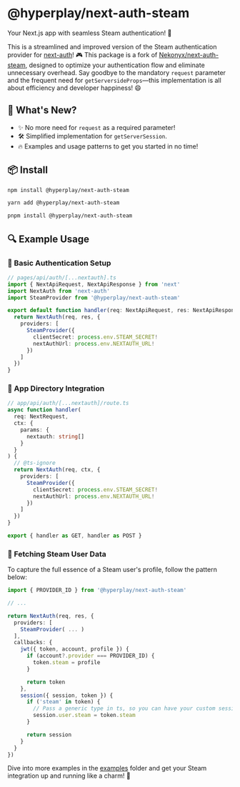 # @hyperplay/next-auth-steam

Your Next.js app with seamless Steam authentication! 🎉

This is a streamlined and improved version of the Steam authentication provider for [next-auth](https://npm.im/next-auth)! 🎮 This package is a fork of [Nekonyx/next-auth-steam](https://github.com/Nekonyx/next-auth-steam), designed to optimize your authentication flow and eliminate unnecessary overhead. Say goodbye to the mandatory `request` parameter and the frequent need for `getServersideProps`—this implementation is all about efficiency and developer happiness! 😄

## 🌟 What's New?

- ✨ No more need for `request` as a required parameter!
- 🛠️ Simplified implementation for `getServerSession`.
- 🔥 Examples and usage patterns to get you started in no time!

## 📦 Install

```bash
npm install @hyperplay/next-auth-steam
```

```bash
yarn add @hyperplay/next-auth-steam
```

```bash
pnpm install @hyperplay/next-auth-steam
```

## 🔍 Example Usage

### 🔹 Basic Authentication Setup

```ts
// pages/api/auth/[...nextauth].ts
import { NextApiRequest, NextApiResponse } from 'next'
import NextAuth from 'next-auth'
import SteamProvider from '@hyperplay/next-auth-steam'

export default function handler(req: NextApiRequest, res: NextApiResponse) {
  return NextAuth(req, res, {
    providers: [
      SteamProvider({
        clientSecret: process.env.STEAM_SECRET!
        nextAuthUrl: process.env.NEXTAUTH_URL!
      })
    ]
  })
}
```

### 🔹 App Directory Integration

```ts
// app/api/auth/[...nextauth]/route.ts
async function handler(
  req: NextRequest,
  ctx: {
    params: {
      nextauth: string[]
    }
  }
) {
  // @ts-ignore
  return NextAuth(req, ctx, {
    providers: [
      SteamProvider({
        clientSecret: process.env.STEAM_SECRET!
        nextAuthUrl: process.env.NEXTAUTH_URL!
      })
    ]
  })
}

export { handler as GET, handler as POST }
```

### 🔹 Fetching Steam User Data

To capture the full essence of a Steam user's profile, follow the pattern below:

```ts
import { PROVIDER_ID } from '@hyperplay/next-auth-steam'

// ...

return NextAuth(req, res, {
  providers: [
    SteamProvider( ... )
  ],
  callbacks: {
    jwt({ token, account, profile }) {
      if (account?.provider === PROVIDER_ID) {
        token.steam = profile
      }

      return token
    },
    session({ session, token }) {
      if ('steam' in token) {
        // Pass a generic type in ts, so you can have your custom session
        session.user.steam = token.steam
      }

      return session
    }
  }
})
```

Dive into more examples in the [examples](examples) folder and get your Steam integration up and running like a charm! 🌈
